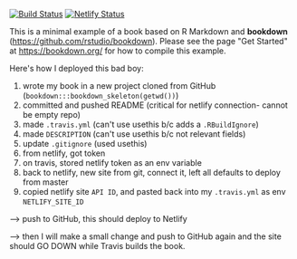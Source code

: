 [![Build Status](https://travis-ci.com/apreshill/badbook.svg?branch=master)](https://travis-ci.com/apreshill/badbook) [![Netlify Status](https://api.netlify.com/api/v1/badges/2c55589d-0bcd-4f22-b4b7-9580f622f317/deploy-status)](https://app.netlify.com/sites/suspicious-saha-9e4bcc/deploys)

This is a minimal example of a book based on R Markdown and **bookdown** (https://github.com/rstudio/bookdown). Please see the page "Get Started" at https://bookdown.org/ for how to compile this example.

Here's how I deployed this bad boy:

1. wrote my book in a new project cloned from GitHub (`bookdown:::bookdown_skeleton(getwd())`)
1. committed and pushed README (critical for netlify connection- cannot be empty repo)
1. made `.travis.yml` (can't use usethis b/c adds a `.RBuildIgnore`)
1. made `DESCRIPTION` (can't use usethis b/c not relevant fields)
1. update `.gitignore` (used usethis)
1. from netlify, got token
1. on travis, stored netlify token as an env variable
1. back to netlify, new site from git, connect it, left all defaults to deploy from master
1. copied netlify site `API ID`, and pasted back into my `.travis.yml` as env `NETLIFY_SITE_ID`

--> push to GitHub, this should deploy to Netlify

--> then I will make a small change and push to GitHub again and the site should GO DOWN while Travis builds the book.

